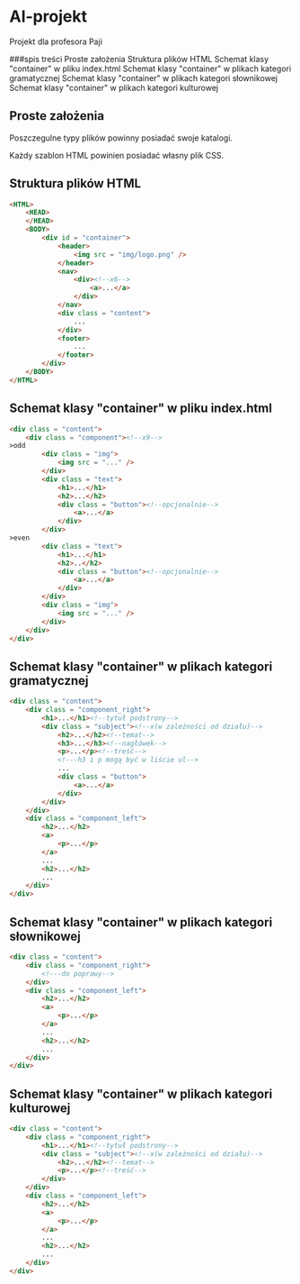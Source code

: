 # AI-projekt
Projekt dla profesora Paji

###spis treści
Proste założenia
Struktura plików HTML
Schemat klasy "container" w pliku index.html
Schemat klasy "container" w plikach kategori gramatycznej
Schemat klasy "container" w plikach kategori słownikowej
Schemat klasy "container" w plikach kategori kulturowej
## Proste założenia
Poszczegulne typy plików powinny posiadać swoje katalogi.

Każdy szablon HTML powinien posiadać własny plik CSS.
## Struktura plików HTML
```html
<HTML>
    <HEAD>
    </HEAD>
    <BODY>
        <div id = "container">
            <header>
                <img src = "img/logo.png" />
            </header>
            <nav>
                <div><!--x6-->
                    <a>...</a>
                </div>
            </nav>
            <div class = "content">
                ...
            </div>
            <footer>
                ...
            </footer>
        </div>
    </BODY>
</HTML>
```
## Schemat klasy "container" w pliku index.html
```html
<div class = "content">
    <div class = "component"><!--x9-->
>odd
        <div class = "img">
            <img src = "..." />
        </div>
        <div class = "text">
            <h1>...</h1>
            <h2>...</h2>
            <div class = "button"><!--opcjonalnie-->
                <a>...</a>
            </div>
        </div>
>even
        <div class = "text">
            <h1>...</h1>
            <h2>..</h2>
            <div class = "button"><!--opcjonalnie-->
                <a>...</a>
            </div>
        </div>
        <div class = "img">
            <img src = "..." />
        </div>
    </div>
</div>
```
## Schemat klasy "container" w plikach kategori gramatycznej
```html
<div class = "content">
    <div class = "component_right">
        <h1>...</h1><!--tytuł podstrony-->
        <div class = "subject"><!--x(w zależności od działu)-->
            <h2>...</h2><!--temat-->
            <h3>...</h3><!--nagłówek-->
            <p>...</p><!--treść-->
            <!---h3 i p mogą być w liście ul-->
            ...
            <div class = "button">
                <a>...</a>
            </div>
        </div>
    </div>
    <div class = "component_left">
        <h2>...</h2>
        <a>
            <p>...</p>
        </a>
        ...
        <h2>...</h2>
        ...
    </div>
</div>
```
## Schemat klasy "container" w plikach kategori słownikowej
```html
<div class = "content">
    <div class = "component_right">
        <!---do poprawy-->
    </div>
    <div class = "component_left">
        <h2>...</h2>
        <a>
            <p>...</p>
        </a>
        ...
        <h2>...</h2>
        ...
    </div>
</div>
```
## Schemat klasy "container" w plikach kategori kulturowej
```html
<div class = "content">
    <div class = "component_right">
        <h1>...</h1><!--tytuł podstrony-->
        <div class = "subject"><!--x(w zależności od działu)-->
            <h2>...</h2><!--temat-->
            <p>...</p><!--treść-->
        </div>
    </div>
    <div class = "component_left">
        <h2>...</h2>
        <a>
            <p>...</p>
        </a>
        ...
        <h2>...</h2>
        ...
    </div>
</div>
```
